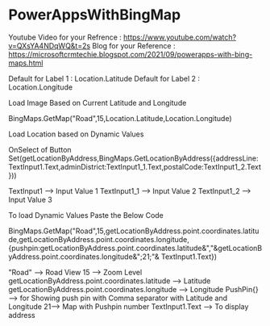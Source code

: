 # PowerAppsWithBingMap

Youtube Video for your Refrence : https://www.youtube.com/watch?v=QXsYA4NDqWQ&t=2s
Blog for your Reference : https://microsoftcrmtechie.blogspot.com/2021/09/powerapps-with-bing-maps.html

Default for Label 1 : Location.Latitude
Default for Label 2 : Location.Longitude

Load Image Based on Current Latitude and Longitude

BingMaps.GetMap("Road",15,Location.Latitude,Location.Longitude)

Load Location based on Dynamic Values

 OnSelect of Button Set(getLocationByAddress,BingMaps.GetLocationByAddress({addressLine:TextInput1.Text,adminDistrict:TextInput1_1.Text,postalCode:TextInput1_2.Text}))
 
 TextInput1 --> Input Value 1
 TextInput1_1 --> Input Value 2
 TextInput1_2 --> Input Value 3
 
 To load Dynamic Values Paste the Below Code
 
 BingMaps.GetMap("Road",15,getLocationByAddress.point.coordinates.latitude,getLocationByAddress.point.coordinates.longitude,{pushpin:getLocationByAddress.point.coordinates.latitude&","&getLocationByAddress.point.coordinates.longitude&";21;"& TextInput1.Text})

"Road" --> Road View
15 --> Zoom Level
getLocationByAddress.point.coordinates.latitude --> Latitude
getLocationByAddress.point.coordinates.longitude --> Longitude
PushPin{} --> for Showing push pin with Comma separator with Latitude and Longitude
21--> Map with Pushpin number
TextInput1.Text --> To display address

